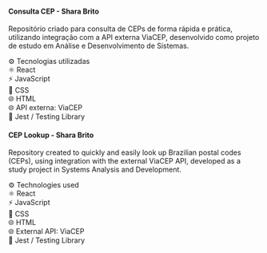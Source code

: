 #### Consulta CEP - Shara Brito
Repositório criado para consulta de CEPs de forma rápida e prática, utilizando integração com a API externa ViaCEP, desenvolvido como projeto de estudo em Análise e Desenvolvimento de Sistemas.

⚙️ Tecnologias utilizadas  
⚛️ React  
⚡ JavaScript  
🎨 CSS  
🌐 HTML  
🌐 API externa: ViaCEP  
🧪 Jest / Testing Library  

#### CEP Lookup - Shara Brito
Repository created to quickly and easily look up Brazilian postal codes (CEPs), using integration with the external ViaCEP API, developed as a study project in Systems Analysis and Development.

⚙️ Technologies used  
⚛️ React  
⚡ JavaScript  
🎨 CSS  
🌐 HTML  
🌐 External API: ViaCEP  
🧪 Jest / Testing Library

